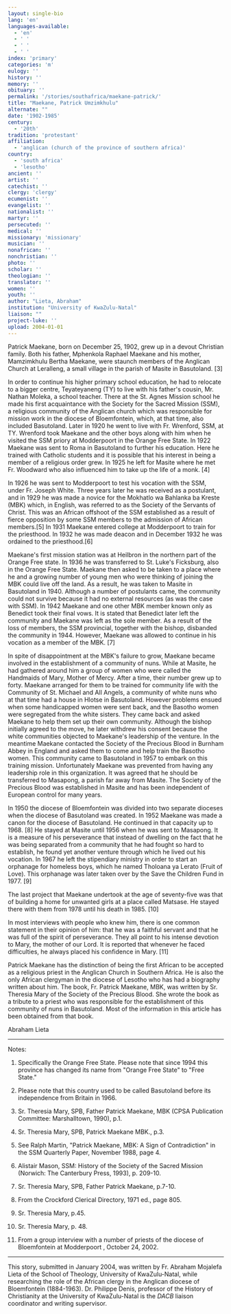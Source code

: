 ```yaml
---
layout: single-bio
lang: 'en'
languages-available:
  - 'en'
  - ' '
  - ' '
  - ' '
index: 'primary'
categories: 'm'
eulogy: ''
history: ''
memory: ''
obituary: ''
permalink: '/stories/southafrica/maekane-patrick/'
title: "Maekane, Patrick Umzimkhulu"
alternate: ""
date: '1902-1985'
century:
  - '20th'
tradition: 'protestant'
affiliation:
  - 'anglican (church of the province of southern africa)'
country:
  - 'south africa'
  - 'lesotho'
ancient: ''
artist: ''
catechist: ''
clergy: 'clergy'
ecumenist: ''
evangelist: ''
nationalist: ''
martyr: ''
persecuted: ''
medical: ''
missionary: 'missionary'
musician: ''
nonafrican: ''
nonchristian: ''
photo: ''
scholar: ''
theologian: ''
translator: ''
women: ''
youth: ''
author: "Lieta, Abraham"
institution: "University of KwaZulu-Natal"
liaison: ""
project-luke: ''
upload: 2004-01-01
---
```




Patrick Maekane, born on December 25, 1902, grew up in a devout Christian family. Both his father, Mphenkola Raphael Maekane and his mother, Mamzimkhulu Bertha Maekane, were staunch members of the Anglican Church at Leralleng, a small village in the parish of Masite in Basutoland. [3]

In order to continue his higher primary school education, he had to relocate to a bigger centre, Teyateyaneng (TY) to live with his father's cousin, Mr. Nathan Moleka, a school teacher. There at the St. Agnes Mission school he made his first acquaintance with the Society for the Sacred Mission (SSM), a religious community of the Anglican church which was responsible for mission work in the diocese of Bloemfontein, which, at that time, also included Basutoland. Later in 1920 he went to live with Fr. Wrenford, SSM, at TY.  Wrenford took Maekane and the other boys along with him when he visited the SSM priory at Modderpoort in the Orange Free State. In 1922 Maekane was sent to Roma in Basutoland to further his education. Here he trained with Catholic students and it is possible that his interest in being a member of a religious order grew. In 1925 he left for Masite where he met Fr. Woodward who also influenced him to take up the life of a monk. [4]

In 1926 he was sent to Modderpoort to test his vocation with the SSM, under Fr. Joseph White. Three years later he was received as a postulant, and in 1929 he was made a novice for the Mokhatlo wa Bahlanka ba Kreste (MBK) which, in English, was referred to as the Society of the Servants of Christ. This was an African offshoot of the SSM established as a result of fierce opposition by some SSM members to the admission of African members.[5] In 1931 Maekane entered college at Modderpoort to train for the priesthood.  In 1932 he was made deacon and in December 1932 he was ordained to the priesthood.[6]

Maekane's first mission station was at Heilbron in the northern part of the Orange Free state. In 1936 he was transferred to St. Luke's Ficksburg, also in the Orange Free State. Maekane then asked to be taken to a place where he and a growing number of young men who were thinking of joining the MBK could live off the land. As a result, he was taken to Masite in Basutoland in 1940. Although a number of postulants came, the community could not survive because it had no external resources (as was the case with SSM). In 1942 Maekane and one other MBK member known only as Benedict took their final vows. It is stated that Benedict later left the community and Maekane was left as the sole member. As a result of the loss of members, the SSM provincial, together with the bishop, disbanded the community in 1944. However, Maekane was allowed to continue in his vocation as a member of the MBK. [7]

In spite of disappointment at the MBK's failure to grow, Maekane became involved in the establishment of a community of nuns. While at Masite, he had gathered around him a group of women who were called the Handmaids of Mary, Mother of Mercy. After a time, their number grew up to forty. Maekane arranged for them to be trained for community life with the Community of St. Michael and All Angels, a community of white nuns who at that time had a house in Hlotse in Basutoland. However problems ensued when some handicapped women were sent back, and the Basotho women were segregated from the white sisters. They came back and asked Maekane to help them set up their own community. Although the bishop initially agreed to the move, he later withdrew his consent because the white communities objected to Maekane's leadership of the venture. In the meantime Maekane contacted the Society of the Precious Blood in Burnham Abbey in England and asked them to come and help train the Basotho women. This community came to Basutoland in 1957 to embark on this training mission. Unfortunately Maekane was prevented from having any leadership role in this organization. It was agreed that he should be transferred to Masapong, a parish far away from Masite. The Society of the Precious Blood was established in Masite and has been independent of European control for many years.

In 1950 the diocese of Bloemfontein was divided into two separate dioceses when the diocese of Basutoland was created. In 1952 Maekane was made a canon for the diocese of Basutoland. He continued in that capacity up to 1968. [8]  He stayed at Masite until 1956 when he was sent to Masapong. It is a measure of his perseverance that instead of dwelling on the fact that he was being separated from a community that he had fought so hard to establish, he found yet another venture through which he lived out his vocation. In 1967 he left the stipendiary ministry in order to start an orphanage for homeless boys, which he named Tholoana ya Lerato (Fruit of Love). This orphanage was later taken over by the Save the Children Fund in 1977. [9]

The last project that Maekane undertook at the age of seventy-five was that of building a home for unwanted girls at a place called Matsase. He stayed there with them from 1978 until his death in 1985. [10]

In most interviews with people who knew him, there is one common statement in their opinion of him: that he was a faithful servant and that he was full of the spirit of perseverance. They all point to his intense devotion to Mary, the mother of our Lord. It is reported that whenever he faced difficulties, he always placed his confidence in Mary. [11]

Patrick Maekane has the distinction of being the first African to be accepted as a religious priest in the Anglican Church in Southern Africa. He is also the only African clergyman in the diocese of Lesotho who has had a biography written about him. The book, Fr. Patrick Maekane, MBK, was written by Sr. Theresia Mary of the Society of the Precious Blood. She wrote the book as a tribute to a priest who was responsible for the establishment of this community of nuns in Basutoland. Most of the information in this article has been obtained from that book.

Abraham Lieta

---

Notes:

1. Specifically the Orange Free State. Please note that since 1994 this province has changed its name from "Orange Free State" to "Free State."

2. Please note that this country used to be called Basutoland before its independence from Britain in 1966.

3. Sr. Theresia Mary, SPB, Father Patrick Maekane, MBK (CPSA Publication Committee: Marshalltown, 1990), p.1.

4. Sr. Theresia Mary, SPB, Patrick Maekane MBK., p.3.

5. See Ralph Martin, "Patrick Maekane, MBK: A Sign of Contradiction" in the SSM Quarterly Paper, November 1988, page 4.

6. Alistair Mason, SSM: History of the Society of the Sacred Mission (Norwich: The Canterbury Press, 1993), p. 209-10.

7. Sr. Theresia Mary, SPB, Father Patrick Maekane, p.7-10.

8. From the Crockford Clerical Directory, 1971 ed., page 805.

9. Sr. Theresia Mary, p.45.

10. Sr. Theresia Mary, p. 48.

11. From a group interview with a number of priests of the diocese of Bloemfontein at Modderpoort , October 24, 2002.

---

This story, submitted in January 2004, was written by Fr. Abraham Mojalefa Lieta of the
School of Theology, University of KwaZulu-Natal, while researching the role of the African clergy in the Anglican diocese of Bloemfontein (1884-1963). Dr. Philippe Denis, professor of the History of Christianity at the University of KwaZulu-Natal is the *DACB* liaison coordinator and writing supervisor.
